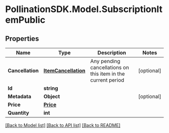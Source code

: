 
# PollinationSDK.Model.SubscriptionItemPublic

## Properties

Name | Type | Description | Notes
------------ | ------------- | ------------- | -------------
**Cancellation** | [**ItemCancellation**](ItemCancellation.md) | Any pending cancellations on this item in the current period | [optional] 
**Id** | **string** |  | 
**Metadata** | **Object** |  | [optional] 
**Price** | [**Price**](Price.md) |  | 
**Quantity** | **int** |  | 

[[Back to Model list]](../README.md#documentation-for-models)
[[Back to API list]](../README.md#documentation-for-api-endpoints)
[[Back to README]](../README.md)

